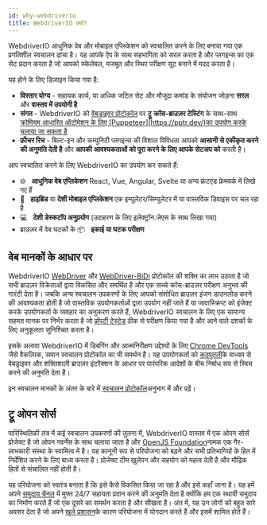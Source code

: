 ```yaml
---
id: why-webdriverio
title: WebdriverIO क्यों?
---
```


WebdriverIO आधुनिक वेब और मोबाइल एप्लिकेशन को स्वचालित करने के लिए बनाया गया एक प्रगतिशील स्वचालन ढांचा है। यह आपके ऐप के साथ सहभागिता को सरल करता है और प्लगइन्स का एक सेट प्रदान करता है जो आपको स्केलेबल, मजबूत और स्थिर परीक्षण सूट बनाने में मदद करता है।

यह होने के लिए डिज़ाइन किया गया है:

- __विस्तार योग्य__ - सहायक कार्य, या अधिक जटिल सेट और मौजूदा कमांड के संयोजन जोड़ना __सरल__ और __वास्तव में उपयोगी है__
- __संगत__ - WebdriverIO को [वेबड्राइवर प्रोटोकॉल](https://w3c.github.io/webdriver/) पर __ट्रू क्रॉस-ब्राउज़र टेस्टिंग__ के साथ-साथ [क्रोमियम आधारित ऑटोमेशन के लिए \[Puppeteer\](https://pptr.dev/)का उपयोग करके चलाया जा सकता है](https://chromedevtools.github.io/devtools-protocol/)
- __फ़ीचर रिच__ - बिल्ट-इन और कम्युनिटी प्लगइन्स की विशाल विविधता आपको __आसानी से एकीकृत करने की अनुमति देती है__ और __आपकी आवश्यकताओं को पूरा करने के लिए आपके सेटअप को__ करती है।

आप स्वचालित करने के लिए WebdriverIO का उपयोग कर सकते हैं:

- 🌐 <span>&nbsp;</span> __आधुनिक वेब एप्लिकेशन__ React, Vue, Angular, Svelte या अन्य फ्रंटएंड फ्रेमवर्क में लिखे गए हैं
- 📱 <span>&nbsp;</span> __हाइब्रिड__ या __देशी मोबाइल एप्लिकेशन__ एक इम्यूलेटर/सिम्युलेटर में या वास्तविक डिवाइस पर चल रहा है
- 💻 <span>&nbsp;</span> __देशी डेस्कटॉप अनुप्रयोग__ (उदाहरण के लिए इलेक्ट्रॉन.जेएस के साथ लिखा गया)
- ब्राउज़र में वेब घटकों के 📦 <span>&nbsp;</span> __इकाई या घटक परीक्षण__

## वेब मानकों के आधार पर

WebdriverIO [WebDriver](https://w3c.github.io/webdriver/) और [WebDriver-BiDi](https://github.com/w3c/webdriver-bidi) प्रोटोकॉल की शक्ति का लाभ उठाता है जो सभी ब्राउज़र विक्रेताओं द्वारा विकसित और समर्थित है और एक सच्चे क्रॉस-ब्राउज़र परीक्षण अनुभव की गारंटी देता है। जबकि अन्य स्वचालन उपकरणों के लिए आपको संशोधित ब्राउज़र इंजन डाउनलोड करने की आवश्यकता होती है जो वास्तविक उपयोगकर्ताओं द्वारा उपयोग नहीं जाते हैं या जावास्क्रिप्ट को इंजेक्ट करके उपयोगकर्ता के व्यवहार का अनुकरण करते हैं, WebdriverIO स्वचालन के लिए एक सामान्य सहमत मानक पर निर्भर करता है जो [प्रॉपर्टी टेस्टेड](https://wpt.fyi/results/webdriver/tests?label=experimental&label=master&aligned) ठीक से परीक्षण किया गया है और आने वाले दशकों के लिए अनुकूलता सुनिश्चित करता है।

इसके अलावा WebdriverIO में डिबगिंग और आत्मनिरीक्षण उद्देश्यों के लिए [Chrome DevTools](https://chromedevtools.github.io/devtools-protocol/) जैसे वैकल्पिक, समान स्वचालन प्रोटोकॉल का भी समर्थन है। यह उपयोगकर्ता को [कठपुतली](https://pptr.dev/)के माध्यम से वेबड्राइवर और शक्तिशाली ब्राउज़र इंटरैक्शन के आधार पर पारंपरिक आदेशों के बीच निर्बाध रूप से स्विच करने की अनुमति देता है।

इन स्वचालन मानकों के अंतर के बारे में [स्वचालन प्रोटोकॉल](./AutomationProtocols.md)अनुभाग में और पढ़ें।

## ट्रू ओपन सोर्स

पारिस्थितिकी तंत्र में कई स्वचालन उपकरणों की तुलना में, WebdriverIO वास्तव में एक ओपन सोर्स प्रोजेक्ट है जो ओपन गवर्नेंस के साथ चलाया जाता है और [OpenJS Foundation](https://openjsf.org/)नामक एक गैर-लाभकारी संस्था के स्वामित्व में है। यह कानूनी रूप से परियोजना को बढ़ने और सभी प्रतिभागियों के हित में निर्देशित करने के लिए बाध्य करता है। प्रोजेक्ट टीम खुलेपन और सहयोग को महत्व देती है और मौद्रिक हितों से संचालित नहीं होती है।

यह परियोजना को स्वतंत्र बनाता है कि इसे कैसे विकसित किया जा रहा है और इसे कहाँ जाना है। यह हमें अपने [समुदाय चैनल](https://discord.webdriver.io) में मुफ्त 24/7 सहायता प्रदान करने की अनुमति देता है क्योंकि हम एक स्थायी समुदाय का निर्माण करते हैं जो एक दूसरे का समर्थन करता है और सीखता है। अंत में, यह उन लोगों को बहुत सारे अवसर देता है जो अपने [खुले प्रशासन](https://github.com/webdriverio/webdriverio/blob/main/GOVERNANCE.md)के कारण परियोजना में योगदान करते हैं और इसमें शामिल होते हैं।
